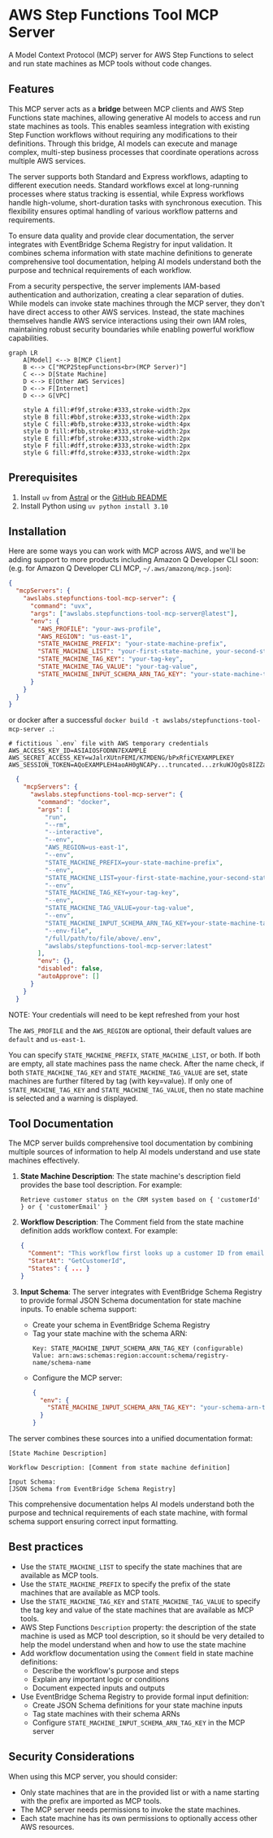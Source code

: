 # AWS Step Functions Tool MCP Server

A Model Context Protocol (MCP) server for AWS Step Functions to select and run state machines as MCP tools without code changes.

## Features

This MCP server acts as a **bridge** between MCP clients and AWS Step Functions state machines, allowing generative AI models to access and run state machines as tools. This enables seamless integration with existing Step Function workflows without requiring any modifications to their definitions. Through this bridge, AI models can execute and manage complex, multi-step business processes that coordinate operations across multiple AWS services.

The server supports both Standard and Express workflows, adapting to different execution needs. Standard workflows excel at long-running processes where status tracking is essential, while Express workflows handle high-volume, short-duration tasks with synchronous execution. This flexibility ensures optimal handling of various workflow patterns and requirements.

To ensure data quality and provide clear documentation, the server integrates with EventBridge Schema Registry for input validation. It combines schema information with state machine definitions to generate comprehensive tool documentation, helping AI models understand both the purpose and technical requirements of each workflow.

From a security perspective, the server implements IAM-based authentication and authorization, creating a clear separation of duties. While models can invoke state machines through the MCP server, they don't have direct access to other AWS services. Instead, the state machines themselves handle AWS service interactions using their own IAM roles, maintaining robust security boundaries while enabling powerful workflow capabilities.

```mermaid
graph LR
    A[Model] <--> B[MCP Client]
    B <--> C["MCP2StepFunctions<br>(MCP Server)"]
    C <--> D[State Machine]
    D <--> E[Other AWS Services]
    D <--> F[Internet]
    D <--> G[VPC]

    style A fill:#f9f,stroke:#333,stroke-width:2px
    style B fill:#bbf,stroke:#333,stroke-width:2px
    style C fill:#bfb,stroke:#333,stroke-width:4px
    style D fill:#fbb,stroke:#333,stroke-width:2px
    style E fill:#fbf,stroke:#333,stroke-width:2px
    style F fill:#dff,stroke:#333,stroke-width:2px
    style G fill:#ffd,stroke:#333,stroke-width:2px
```

## Prerequisites

1. Install `uv` from [Astral](https://docs.astral.sh/uv/getting-started/installation/) or the [GitHub README](https://github.com/astral-sh/uv#installation)
2. Install Python using `uv python install 3.10`

## Installation

Here are some ways you can work with MCP across AWS, and we'll be adding support to more products including Amazon Q Developer CLI soon: (e.g. for Amazon Q Developer CLI MCP, `~/.aws/amazonq/mcp.json`):

```json
{
  "mcpServers": {
    "awslabs.stepfunctions-tool-mcp-server": {
      "command": "uvx",
      "args": ["awslabs.stepfunctions-tool-mcp-server@latest"],
      "env": {
        "AWS_PROFILE": "your-aws-profile",
        "AWS_REGION": "us-east-1",
        "STATE_MACHINE_PREFIX": "your-state-machine-prefix",
        "STATE_MACHINE_LIST": "your-first-state-machine, your-second-state-machine",
        "STATE_MACHINE_TAG_KEY": "your-tag-key",
        "STATE_MACHINE_TAG_VALUE": "your-tag-value",
        "STATE_MACHINE_INPUT_SCHEMA_ARN_TAG_KEY": "your-state-machine-tag-for-input-schema"
      }
    }
  }
}
```

or docker after a successful `docker build -t awslabs/stepfunctions-tool-mcp-server .`:

```file
# fictitious `.env` file with AWS temporary credentials
AWS_ACCESS_KEY_ID=ASIAIOSFODNN7EXAMPLE
AWS_SECRET_ACCESS_KEY=wJalrXUtnFEMI/K7MDENG/bPxRfiCYEXAMPLEKEY
AWS_SESSION_TOKEN=AQoEXAMPLEH4aoAH0gNCAPy...truncated...zrkuWJOgQs8IZZaIv2BXIa2R4Olgk
```

```json
  {
    "mcpServers": {
      "awslabs.stepfunctions-tool-mcp-server": {
        "command": "docker",
        "args": [
          "run",
          "--rm",
          "--interactive",
          "--env",
          "AWS_REGION=us-east-1",
          "--env",
          "STATE_MACHINE_PREFIX=your-state-machine-prefix",
          "--env",
          "STATE_MACHINE_LIST=your-first-state-machine,your-second-state-machine",
          "--env",
          "STATE_MACHINE_TAG_KEY=your-tag-key",
          "--env",
          "STATE_MACHINE_TAG_VALUE=your-tag-value",
          "--env",
          "STATE_MACHINE_INPUT_SCHEMA_ARN_TAG_KEY=your-state-machine-tag-for-input-schema",
          "--env-file",
          "/full/path/to/file/above/.env",
          "awslabs/stepfunctions-tool-mcp-server:latest"
        ],
        "env": {},
        "disabled": false,
        "autoApprove": []
      }
    }
  }
```

NOTE: Your credentials will need to be kept refreshed from your host

The `AWS_PROFILE` and the `AWS_REGION` are optional, their default values are `default` and `us-east-1`.

You can specify `STATE_MACHINE_PREFIX`, `STATE_MACHINE_LIST`, or both. If both are empty, all state machines pass the name check.
After the name check, if both `STATE_MACHINE_TAG_KEY` and `STATE_MACHINE_TAG_VALUE` are set, state machines are further filtered by tag (with key=value).
If only one of `STATE_MACHINE_TAG_KEY` and `STATE_MACHINE_TAG_VALUE`, then no state machine is selected and a warning is displayed.

## Tool Documentation

The MCP server builds comprehensive tool documentation by combining multiple sources of information to help AI models understand and use state machines effectively.

1. **State Machine Description**: The state machine's description field provides the base tool description. For example:
   ```plaintext
   Retrieve customer status on the CRM system based on { 'customerId' } or { 'customerEmail' }
   ```

2. **Workflow Description**: The Comment field from the state machine definition adds workflow context. For example:
   ```json
   {
     "Comment": "This workflow first looks up a customer ID from email, then retrieves their info",
     "StartAt": "GetCustomerId",
     "States": { ... }
   }
   ```

3. **Input Schema**: The server integrates with EventBridge Schema Registry to provide formal JSON Schema documentation for state machine inputs. To enable schema support:
   - Create your schema in EventBridge Schema Registry
   - Tag your state machine with the schema ARN:
     ```plaintext
     Key: STATE_MACHINE_INPUT_SCHEMA_ARN_TAG_KEY (configurable)
     Value: arn:aws:schemas:region:account:schema/registry-name/schema-name
     ```
   - Configure the MCP server:
     ```json
     {
       "env": {
         "STATE_MACHINE_INPUT_SCHEMA_ARN_TAG_KEY": "your-schema-arn-tag-key"
       }
     }
     ```

The server combines these sources into a unified documentation format:
```plaintext
[State Machine Description]

Workflow Description: [Comment from state machine definition]

Input Schema:
[JSON Schema from EventBridge Schema Registry]
```

This comprehensive documentation helps AI models understand both the purpose and technical requirements of each state machine, with formal schema support ensuring correct input formatting.

## Best practices

- Use the `STATE_MACHINE_LIST` to specify the state machines that are available as MCP tools.
- Use the `STATE_MACHINE_PREFIX` to specify the prefix of the state machines that are available as MCP tools.
- Use the `STATE_MACHINE_TAG_KEY` and `STATE_MACHINE_TAG_VALUE` to specify the tag key and value of the state machines that are available as MCP tools.
- AWS Step Functions `Description` property: the description of the state machine is used as MCP tool description, so it should be very detailed to help the model understand when and how to use the state machine
- Add workflow documentation using the `Comment` field in state machine definitions:
  - Describe the workflow's purpose and steps
  - Explain any important logic or conditions
  - Document expected inputs and outputs
- Use EventBridge Schema Registry to provide formal input definition:
  - Create JSON Schema definitions for your state machine inputs
  - Tag state machines with their schema ARNs
  - Configure `STATE_MACHINE_INPUT_SCHEMA_ARN_TAG_KEY` in the MCP server

## Security Considerations

When using this MCP server, you should consider:

- Only state machines that are in the provided list or with a name starting with the prefix are imported as MCP tools.
- The MCP server needs permissions to invoke the state machines.
- Each state machine has its own permissions to optionally access other AWS resources.
